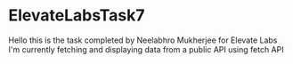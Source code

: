 # ElevateLabsTask7
Hello this is the task completed by Neelabhro Mukherjee for Elevate Labs
I'm currently fetching and displaying data from a public API using fetch API 
